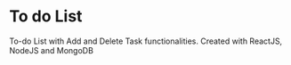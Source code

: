 # To do List
 To-do List with Add and Delete Task functionalities. Created with ReactJS, NodeJS and MongoDB
